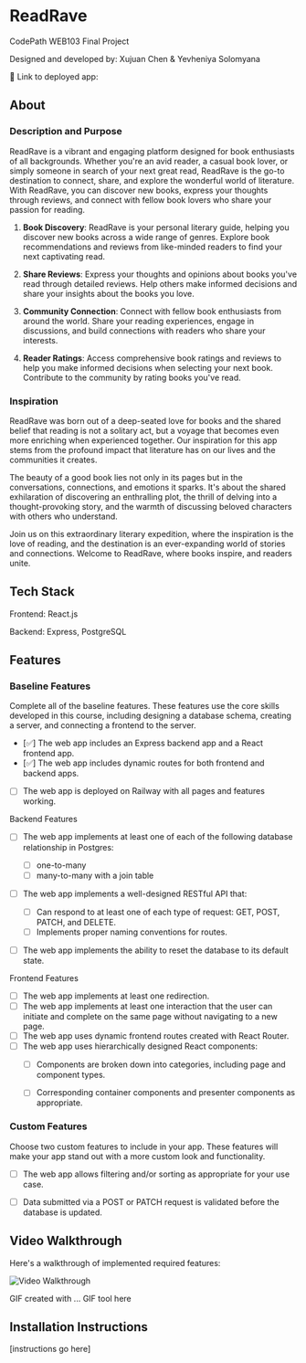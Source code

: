 # ReadRave

CodePath WEB103 Final Project

Designed and developed by: Xujuan Chen & Yevheniya Solomyana

🔗 Link to deployed app:

## About

### Description and Purpose

ReadRave is a vibrant and engaging platform designed for book enthusiasts of all backgrounds. Whether you're an avid reader, a casual book lover, or simply someone in search of your next great read, ReadRave is the go-to destination to connect, share, and explore the wonderful world of literature. With ReadRave, you can discover new books, express your thoughts through reviews, and connect with fellow book lovers who share your passion for reading.

1. **Book Discovery**: ReadRave is your personal literary guide, helping you discover new books across a wide range of genres. Explore book recommendations and reviews from like-minded readers to find your next captivating read.

2. **Share Reviews**: Express your thoughts and opinions about books you've read through detailed reviews. Help others make informed decisions and share your insights about the books you love.

3. **Community Connection**: Connect with fellow book enthusiasts from around the world. Share your reading experiences, engage in discussions, and build connections with readers who share your interests.

4. **Reader Ratings**: Access comprehensive book ratings and reviews to help you make informed decisions when selecting your next book. Contribute to the community by rating books you've read.

### Inspiration

ReadRave was born out of a deep-seated love for books and the shared belief that reading is not a solitary act, but a voyage that becomes even more enriching when experienced together. Our inspiration for this app stems from the profound impact that literature has on our lives and the communities it creates.

The beauty of a good book lies not only in its pages but in the conversations, connections, and emotions it sparks. It's about the shared exhilaration of discovering an enthralling plot, the thrill of delving into a thought-provoking story, and the warmth of discussing beloved characters with others who understand.

Join us on this extraordinary literary expedition, where the inspiration is the love of reading, and the destination is an ever-expanding world of stories and connections. Welcome to ReadRave, where books inspire, and readers unite.

## Tech Stack

Frontend: React.js

Backend: Express, PostgreSQL

## Features

### Baseline Features 
Complete all of the baseline features. These features use the core skills developed in this course, including designing a database schema, creating a server, and connecting a frontend to the server.

- [✅] The web app includes an Express backend app and a React frontend app.
- [✅] The web app includes dynamic routes for both frontend and backend apps.
- [ ] The web app is deployed on Railway with all pages and features working.

Backend Features

- [ ] The web app implements at least one of each of the following database relationship in Postgres:
    - [ ] one-to-many 
    - [ ] many-to-many with a join table 
- [ ] The web app implements a well-designed RESTful API that:
    - [ ] Can respond to at least one of each type of request: GET, POST, PATCH, and DELETE.
    - [ ] Implements proper naming conventions for routes.
- [ ] The web app implements the ability to reset the database to its default state.


Frontend Features

- [ ] The web app implements at least one redirection.
- [ ] The web app implements at least one interaction that the user can initiate and complete on the same page without navigating to a new page.
- [ ] The web app uses dynamic frontend routes created with React Router.
- [ ] The web app uses hierarchically designed React components:
    - [ ] Components are broken down into categories, including page and component types.
    - [ ] Corresponding container components and presenter components as appropriate.


### Custom Features

Choose two custom features to include in your app. These features will make your app stand out with a more custom look and functionality.

- [ ] The web app allows filtering and/or sorting as appropriate for your use case.
- [ ] Data submitted via a POST or PATCH request is validated before the database is updated.


## Video Walkthrough

Here's a walkthrough of implemented required features:

<img src='' title='Video Walkthrough' width='' alt='Video Walkthrough' />

<!-- Replace this with whatever GIF tool you used! -->
GIF created with ...  GIF tool here
<!-- Recommended tools:
[Kap](https://getkap.co/) for macOS
[ScreenToGif](https://www.screentogif.com/) for Windows
[peek](https://github.com/phw/peek) for Linux. -->


## Installation Instructions

[instructions go here]
